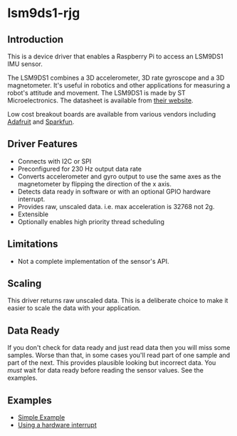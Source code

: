 # lsm9ds1-rjg
## Introduction
This is a device driver that enables a Raspberry Pi to access an LSM9DS1 IMU sensor.

The LSM9DS1 combines a 3D accelerometer, 3D rate gyroscope and a 3D magnetometer. It's useful in robotics and other applications for measuring a robot's attitude and movement. The LSM9DS1 is made by ST Microelectronics. The datasheet is available from [their website](https://www.st.com/en/mems-and-sensors/lsm9ds1.html).

Low cost breakout boards are available from various vendors including [Adafruit](https://learn.adafruit.com/adafruit-lsm9ds1-accelerometer-plus-gyro-plus-magnetometer-9-dof-breakout/overview) and [Sparkfun](https://www.sparkfun.com/products/13284).

## Driver Features
* Connects with I2C or SPI
* Preconfigured for 230 Hz output data rate
* Converts accelerometer and gyro output to use the same axes as the magnetometer by flipping the direction of the x axis.
* Detects data ready in software or with an optional GPIO hardware interrupt.
* Provides raw, unscaled data. i.e. max acceleration is 32768 not 2g.
* Extensible
* Optionally enables high priority thread scheduling

## Limitations
* Not a complete implementation of the sensor's API.

## Scaling
This driver returns raw unscaled data. This is a deliberate choice to make it easier
to scale the data with your application.

## Data Ready
If you don't check for data ready and just read data then you will miss some samples.
Worse than that, in some cases you'll read part of one sample and part of the next.
This provides plausible looking but incorrect data. You _must_ wait for data ready
before reading the sensor values. See the examples.

## Examples
* [Simple Example](https://github.com/Richard-Gemmell/lsm9ds1-rjg/blob/master/examples/simple.py)
* [Using a hardware interrupt](https://github.com/Richard-Gemmell/lsm9ds1-rjg/blob/master/examples/hardware_data_ready.py)
